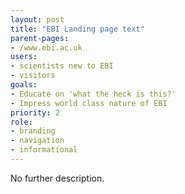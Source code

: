 ```yaml
---
layout: post
title: "EBI Landing page text"
parent-pages:
- /www.ebi.ac.uk
users:
- scientists new to EBI
- visitors
goals:
- Educate on 'what the heck is this?'
- Impress world class nature of EBI
priority: 2
role:
- branding
- navigation
- informational
---
```


No further description.
